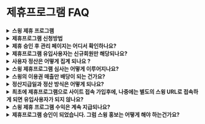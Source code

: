 # 제휴프로그램 FAQ

<details>

<summary><strong>스윙 제휴 프로그램</strong></summary>

스윙을 나의 블로그, 홈페이지 또는 SNS에 홍보하고, 나의 광고로 접속한 사용자의 판매 금액의 일부를 수수료로 받는 제휴프로그램입니다.

스윙으로 누구나 마케터가 되어 스윙의 스윙을 함께 나눌 수 있고, 나의 광고로 접속한 사용자의 매출은 평생 나의 수익이 됩니다.

\*이용경로

스윙 홈페이지 앱운영 페이지> 내메뉴> 제휴신청하기 를 선택하셔서 제휴프로그램 신청서를 작성해주시면 됩니다.\
\
**☞**[ **제휴프로그램 소개 보러가기**](https://wp.swing2app.co.kr/aff-program/)

</details>

<details>

<summary><strong>제휴프로그램 신청방법</strong></summary>

스윙 제휴 프로그램은 스윙 홈페이지에 로그인을 하신 뒤 앱운영 페이지를 확인해주세요.

페이지 상단 \[내메뉴] – \[제휴신청] 메뉴를 선택하면, 제휴 신청서를 작성할 수 있습니다.

제휴프로그램 신청방법은 포스팅을 참고해주세요

[**\[제휴프로그램 신청방법 바로가기\]**](https://wp.swing2app.co.kr/documentation/aff-program/apply/)

</details>

<details>

<summary><strong>제휴 승인 후 관리 페이지는 어디서 확인하나요?</strong></summary>

제휴신청 승인이 완료되면 제휴관리 페이지가 열립니다.

스윙 앱운영 페이지 → 내메뉴 → 제휴관리 메뉴로 이동해주세요.

<img src="https://wp.swing2app.co.kr/wp-content/uploads/2018/09/%EC%A0%9C%ED%9C%B4%EC%8B%A0%EC%B2%AD4.png" alt="" data-size="original">

제휴관리 페이지는 승인 전까지는 해당 메뉴가 열리지 않으니, 승인 메일 확인 후 제휴관리 메뉴를 확인하시면 됩니다.

[![](https://s3.ap-northeast-2.amazonaws.com/swing2bucket/resource/image/help/f4663c1a7b60aa52758d63f8b94b3896.png)](http://blog.naver.com/PostView.nhn?blogId=swing2app\&logNo=220920326276\&parentCategoryNo=\&categoryNo=49\&viewDate=\&isShowPopularPosts=false\&from=postView)

제휴 프로그램 관리자 페이지 입니다.

관리자 정보를 통해서 제휴 URL을 확인할 수 있어요.

해당 URL을 배너에 링크로 연동해주시면되구요.

상단 메뉴바의 다양한 메뉴들을 확인할 수 있어요.

통계지표, 정산관리, 광고관리 등의 메뉴를 확인하면서 제휴프로그램을 관리할 수 있습니다.

앞으로 관리자는 해당 페이지에서 건당 배분율, 제휴로 들어온 가입자수, 매출액, 누적수익, 월별 정산 내역 등을 확인할 수 있어요\~!!

</details>

<details>

<summary><strong>제휴프로그램 유입사용자는 신규회원만 해당되나요?</strong></summary>

네 그렇습니다.

제휴 프로그램 유입사용자로 집계가 되는 사용자는 스윙에 처음 가입한 신규회원들만 해당됩니다.

기존에 스윙을 가입한 회원들은 이미 가입이 완료가 되어서 제휴 사용자로 집계가 되지 않습니다.

사용자의 제휴 URL로 접속을 해서, 해당 URL에서 회원가입을 한 신규회원들만 집계가 됩니다.

따라서 신규회원들만 제휴프로그램 유입사용자에 해당이 된다는 점 꼭 기억해주세요\~!!

</details>

<details>

<summary><strong>사용자 정산은 어떻게 집계 되나요 ?</strong></summary>

사용자의 제휴 URL로 접속을 한 회워들 중 입금, 카드결제 등 실제 결제한 내역에 대해서만 정산이 됩니다.

무료쿠폰 등을 이용하여 유료이용중인 사용자는 정산에 집계 되지 않습니다.

</details>

<details>

<summary><strong>스윙 제휴프로그램 심사는 어떻게 이루어지나요?</strong></summary>

스윙 제휴 프로그램에 신청을 하면, 담당자가 심사를 진행하게 됩니다.

심사는 까다롭지 않습니다.

먼저 스윙을 홍보하기 적절한 홈페이지를 운영하고 있는지, 활동이 전혀 없는 사이트가 아닌지 확인합니다.

그리고 신청할 때 첨부하는 회사소개서 및 소개자료 등을 확인하는데 성실히 작성된 소개서인지 확인합니다.

그 외 사용자들의 접속이 많은지도 확인하여 종합적으로 스윙제휴프로그램의 신청자를 결정합니다.

심사는 1일 정도 소요됩니다.

</details>

<details>

<summary><strong>스윙의 이용권 매출만 배당이 되는 건가요?</strong></summary>

네 맞습니다.

이용권 매출만 배당이되며 , 현재 스윙 매출의 90% 이상은 이용권 매출이기 때문에 배당금액의 큰 차이는 없을 것입니다.

이용권 외에 무제한 이용권, 플러그인 상품, 업로드 티켓, 용량구매권, SMS구매 등은 해당이 되지 않습니다.

</details>

<details>

<summary><strong>정산지급일과 정산 방식은 어떻게 되나요?</strong></summary>

매월 1일날 정산이 됩니다.

전월 25일까지의 이전 한달간 매출 집계 후 정산이 되는 점 참고 바랍니다.

</details>

<details>

<summary><strong>최초에 제휴프로그램으로 사이트 접속 가입후에, 나중에는 별도의 스윙 URL로 접속하게 되면 유입사용자가 되지 않나요?</strong></summary>

아닙니다.

최초에 유입 사용자로 접속후 가입하면 시간이 지나거나 컴퓨터가 변경되어도 제휴프로그램 유입사용자로 계속 유지가 됩니다.

</details>

<details>

<summary><strong>스윙 제휴 프로그램 수익은 계속 지급되나요?</strong></summary>

네 제휴 프로그램으로 유입된 사용자는 평생 수익으로 잡히는 사용자가 됩니다.

따라서 해당 사용자가 구매하는 상품의 배당금(커미션)을 지속적으로 받을 수 있습니다.

</details>

<details>

<summary><strong>제휴프로그램 승인이 되었습니다. 그럼 스윙 홍보는 어떻게 해야 하는건가요?</strong></summary>

제휴프로그램 신청자의 이메일로 스윙 홍보 배너 이미지를 제공합니다.

신청자는 자신이 운영하는 홈페이지 등의 사이트에 배너를 기재하고 제휴 링크 URL을 입력합니다.

(승인이 완료되면 스윙으로 유입되는 신청자 고유 URL이 등록되며, 신청차는 해당 링크로 들어오는 다른 사용자들의 유입을 통해서 배당금을 받을 수 있습니다.)

사이트에 배너를 올리는 것 외에도, 카톡으로 해당 링크를 다른 사용자들에게 공유를 할 수 있구요.

SNS – 페이스북, 인스타그램 등을 이용하여 홍보를 진행할 수 있습니다.

홍보를 많이 할 수록 유입자가 많기 때문에 다양한 방법으로 홍보를 진행해주시면 되겠습니다.

**홍보방법은 아래의 포스팅을 확인해주세요.**

[**\[제휴프로그램을 이용한 스윙 홍보방법\]**](https://wp.swing2app.co.kr/documentation/aff-program/promotion/)

</details>
